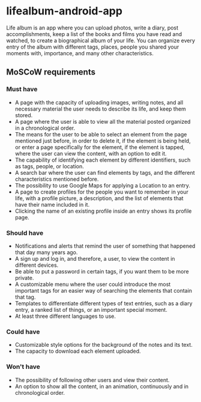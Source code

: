 # lifealbum-android-app


Life album is an app where you can upload photos, write a diary, post accomplishments, keep a list of the books and films you have read and watched, to create a biographical album of your life. You can organize every entry of the album with different tags, places, people you shared your moments with, importance, and many other characteristics.

## MoSCoW requirements

### Must have
- A page with the capacity of uploading images, writing notes, and all necessary material the user needs to describe its life, and keep them stored.
- A page where the user is able to view all the material posted organized in a chronological order.
- The means for the user to be able to select an element from the page mentioned just before, in order to delete it, if the element is being held, or enter a page specifically for the element, if the element is tapped, where the user can view the content, with an option to edit it.
- The capability of identifying each element by different identifiers, such as tags, people, or location.
- A search bar where the user can find elements by tags, and the different characteristics mentioned before.
- The possibility to use Google Maps for applying a Location to an entry.
- A page to create profiles for the people you want to remember in your life, with a profile picture, a description, and the list of elements that have their name included in it.
- Clicking the name of an existing profile inside an entry shows its profile page.

### Should have

- Notifications and alerts that remind the user of something that happened that day many years ago.
- A sign up and log in, and therefore, a user, to view the content in different devices.
- Be able to put a password in certain tags, if you want them to be more private.
- A customizable menu where the user could introduce the most important tags for an easier way of searching the elements that contain that tag.
- Templates to differentiate different types of text entries, such as a diary entry, a ranked list of things, or an important special moment.
- At least three different languages to use.

### Could have
- Customizable style options for the background of the notes and its text.
- The capacity to download each element uploaded.

### Won't have
- The possibility of following other users and view their content.
- An option to show all the content, in an animation, continuously and in chronological order.
